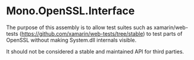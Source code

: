Mono.OpenSSL.Interface
======================

The purpose of this assembly is to allow test suites such as xamarin/web-tests
(https://github.com/xamarin/web-tests/tree/stable) to test parts of OpenSSL without
making System.dll internals visible.

It should not be considered a stable and maintained API for third parties.

